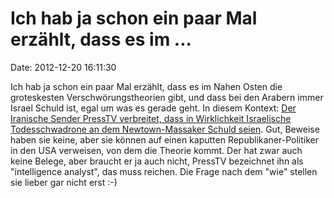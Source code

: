 Ich hab ja schon ein paar Mal erzählt, dass es im \...
======================================================

Date: 2012-12-20 16:11:30

Ich hab ja schon ein paar Mal erzählt, dass es im Nahen Osten die
groteskesten Verschwörungstheorien gibt, und dass bei den Arabern immer
Israel Schuld ist, egal um was es gerade geht. In diesem Kontext: [Der
Iranische Sender PressTV verbreitet, dass in Wirklichkeit Israelische
Todesschwadrone an dem Newtown-Massaker Schuld
seien](http://www.presstv.ir/detail/2012/12/18/278706/israeli-squads-tied-to-newtown-carnage/).
Gut, Beweise haben sie keine, aber sie können auf einen kaputten
Republikaner-Politiker in den USA verweisen, von dem die Theorie kommt.
Der hat zwar auch keine Belege, aber braucht er ja auch nicht, PressTV
bezeichnet ihn als \"intelligence analyst\", das muss reichen. Die Frage
nach dem \"wie\" stellen sie lieber gar nicht erst :-)
